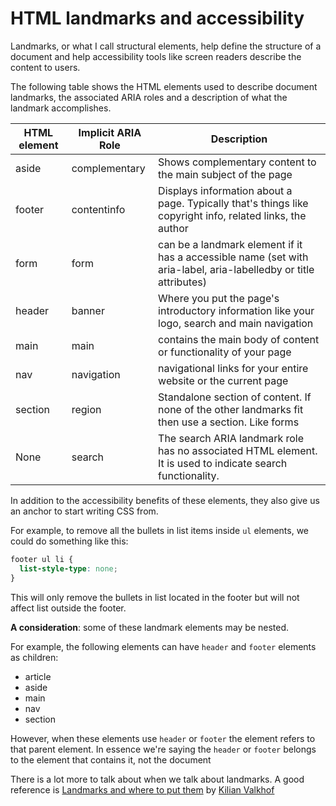 # HTML landmarks and accessibility

Landmarks, or what I call structural elements, help define the structure of a document and help accessibility tools like screen readers describe the content to users.

The following table shows the HTML elements used to describe document landmarks, the associated ARIA roles and a description of what the landmark accomplishes.

| HTML element | Implicit ARIA Role | Description |
| --- | --- | --- |
| aside | complementary | Shows  complementary content to the main subject of the page |
| footer | contentinfo | Displays information about a page. Typically that's things like copyright info, related links, the author |
| form | form | can be a landmark element if it has a accessible name (set with aria-label, aria-labelledby or title attributes) |
| header | banner | Where you put the page's introductory information like your logo, search and main navigation |
| main | main | contains the main body of content or functionality of your page |
| nav | navigation |  navigational links for your entire website or the current page |
| section | region | Standalone section of content. If none of the other landmarks fit then use a section. Like forms |
| None | search | The search ARIA landmark role has no associated HTML element. It is used to indicate search functionality. |

In addition to the accessibility benefits of these elements, they also give us an anchor to start writing CSS from.

For example, to remove all the bullets in list items inside `ul` elements, we could do something like this:

```css
footer ul li {
  list-style-type: none;
}
```

This will only remove the bullets in list located in the footer but will not affect list outside the footer.

**A consideration**: some of these landmark elements may be nested.

For example, the following elements can have `header` and `footer` elements as children:

* article
* aside
* main
* nav
* section

However, when these elements use `header` or `footer` the element refers to that parent element. In essence we're saying the `header` or `footer` belongs to the element that contains it, not the document

There is a lot more to talk about when we talk about landmarks. A good reference is [Landmarks and where to put them](https://www.htmhell.dev/adventcalendar/2022/4/) by [Kilian Valkhof](https://kilianvalkhof.com/)
